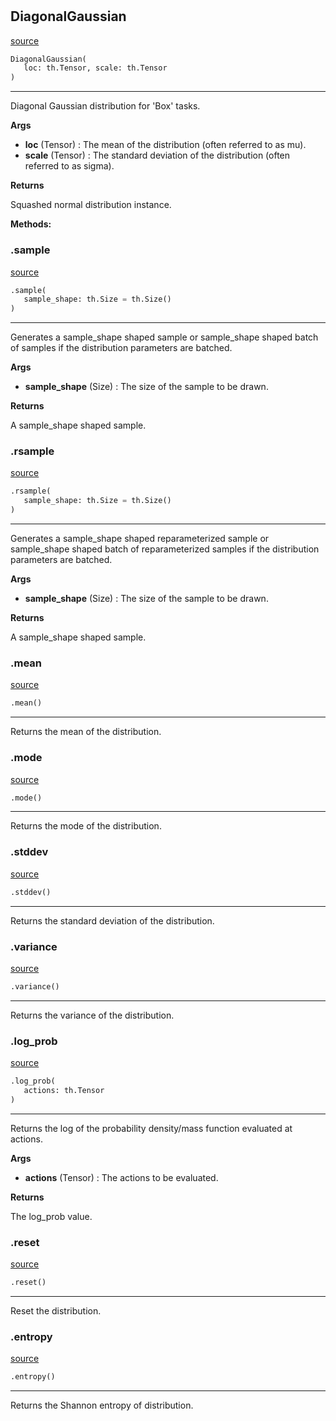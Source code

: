 #


## DiagonalGaussian
[source](https://github.com/RLE-Foundation/Hsuanwu/blob/main/hsuanwu/xplore/distribution/diagonal_gaussian.py/#L7)
```python 
DiagonalGaussian(
   loc: th.Tensor, scale: th.Tensor
)
```


---
Diagonal Gaussian distribution for 'Box' tasks.


**Args**

* **loc** (Tensor) : The mean of the distribution (often referred to as mu).
* **scale** (Tensor) : The standard deviation of the distribution (often referred to as sigma).


**Returns**

Squashed normal distribution instance.


**Methods:**


### .sample
[source](https://github.com/RLE-Foundation/Hsuanwu/blob/main/hsuanwu/xplore/distribution/diagonal_gaussian.py/#L25)
```python
.sample(
   sample_shape: th.Size = th.Size()
)
```

---
Generates a sample_shape shaped sample or sample_shape shaped batch of
samples if the distribution parameters are batched.


**Args**

* **sample_shape** (Size) : The size of the sample to be drawn.


**Returns**

A sample_shape shaped sample.

### .rsample
[source](https://github.com/RLE-Foundation/Hsuanwu/blob/main/hsuanwu/xplore/distribution/diagonal_gaussian.py/#L37)
```python
.rsample(
   sample_shape: th.Size = th.Size()
)
```

---
Generates a sample_shape shaped reparameterized sample or sample_shape shaped batch of
reparameterized samples if the distribution parameters are batched.


**Args**

* **sample_shape** (Size) : The size of the sample to be drawn.


**Returns**

A sample_shape shaped sample.

### .mean
[source](https://github.com/RLE-Foundation/Hsuanwu/blob/main/hsuanwu/xplore/distribution/diagonal_gaussian.py/#L50)
```python
.mean()
```

---
Returns the mean of the distribution.

### .mode
[source](https://github.com/RLE-Foundation/Hsuanwu/blob/main/hsuanwu/xplore/distribution/diagonal_gaussian.py/#L55)
```python
.mode()
```

---
Returns the mode of the distribution.

### .stddev
[source](https://github.com/RLE-Foundation/Hsuanwu/blob/main/hsuanwu/xplore/distribution/diagonal_gaussian.py/#L60)
```python
.stddev()
```

---
Returns the standard deviation of the distribution.

### .variance
[source](https://github.com/RLE-Foundation/Hsuanwu/blob/main/hsuanwu/xplore/distribution/diagonal_gaussian.py/#L65)
```python
.variance()
```

---
Returns the variance of the distribution.

### .log_prob
[source](https://github.com/RLE-Foundation/Hsuanwu/blob/main/hsuanwu/xplore/distribution/diagonal_gaussian.py/#L69)
```python
.log_prob(
   actions: th.Tensor
)
```

---
Returns the log of the probability density/mass function evaluated at actions.


**Args**

* **actions** (Tensor) : The actions to be evaluated.


**Returns**

The log_prob value.

### .reset
[source](https://github.com/RLE-Foundation/Hsuanwu/blob/main/hsuanwu/xplore/distribution/diagonal_gaussian.py/#L80)
```python
.reset()
```

---
Reset the distribution.

### .entropy
[source](https://github.com/RLE-Foundation/Hsuanwu/blob/main/hsuanwu/xplore/distribution/diagonal_gaussian.py/#L84)
```python
.entropy()
```

---
Returns the Shannon entropy of distribution.
